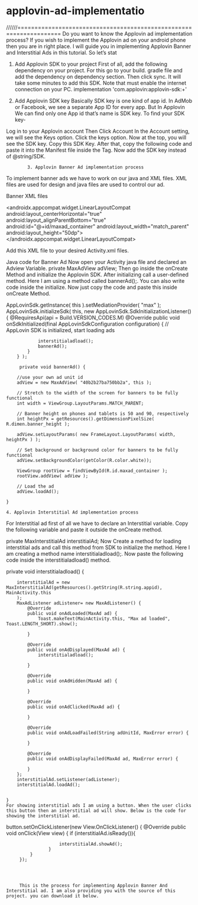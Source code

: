 # applovin-ad-implementatio


//////===================================================================
Do you want to know the Applovin ad implementation process? If you wish to implement the Applovin ad on your android phone then you are in right place. I will guide you in implementing Applovin Banner and Interstitial Ads in this tutorial. So let’s stat
1. Add Applovin SDK to your project
First of all, add the following dependency on your project. For this go to your build. gradle file and add the dependency on dependency section. Then click sync. It will take some minutes to add this SDK. Note that must enable the internet connection on your PC.
implementation 'com.applovin:applovin-sdk:+'

2. Add Applovin SDK key
Basically SDK key is one kind of app id. In AdMob or Facebook, we see a separate App ID for every app. But In Applovin We can find only one App id that’s name is SDK key. To find your SDK key-

Log in to your Applovin account Then Click Account
In the Account setting, we will see the Keys option. Click the keys option.
Now at the top, you will see the SDK key. Copy this SDK Key.
After that, copy the following code and paste it into the Manifest file inside the <Application> Tag. Now add the SDK key instead of @string/SDK.

  <meta-data android:name="applovin.sdk.key"
            android:value="@string/sdk"/>
            
            
            3. Applovin Banner Ad implementation process
To implement banner ads we have to work on our java and XML files. XML files are used for design and java files are used to control our ad.

Banner XML files
  
  
   <androidx.appcompat.widget.LinearLayoutCompat
        android:layout_centerHorizontal="true"
        android:layout_alignParentBottom="true"
        android:id="@+id/maxad_container"
        android:layout_width="match_parent"
        android:layout_height="50dp">
    </androidx.appcompat.widget.LinearLayoutCompat>
  
  
Add this XML file to your desired Activity.xml files.


Java code for Banner Ad
Now open your Activity java file and declared an Adview Variable.
private MaxAdView adView;
Then go inside the onCreate Method and initialize the Applovin SDK. After initializing call a user-defined method. Here I am using a method called bannerAd();. You can also write code inside the initialize. Now just copy the code and paste this inside onCreate Method.

 AppLovinSdk.getInstance( this ).setMediationProvider( "max" );
        AppLovinSdk.initializeSdk( this, new AppLovinSdk.SdkInitializationListener() {
            @RequiresApi(api = Build.VERSION_CODES.M)
            @Override
            public void onSdkInitialized(final AppLovinSdkConfiguration configuration)
            {
                // AppLovin SDK is initialized, start loading ads

                interstitialadload();
                bannerAd();
            }
        } );
        
         private void bannerAd() {

        //use your own ad unit id
        adView = new MaxAdView( "40b2b27ba750bb2a", this );

        // Stretch to the width of the screen for banners to be fully functional
        int width = ViewGroup.LayoutParams.MATCH_PARENT;

        // Banner height on phones and tablets is 50 and 90, respectively
        int heightPx = getResources().getDimensionPixelSize( R.dimen.banner_height );

        adView.setLayoutParams( new FrameLayout.LayoutParams( width, heightPx ) );

        // Set background or background color for banners to be fully functional
        adView.setBackgroundColor(getColor(R.color.white));

        ViewGroup rootView = findViewById(R.id.maxad_container );
        rootView.addView( adView );

        // Load the ad
        adView.loadAd();

    }
    
    4. Applovin Interstitial Ad implementation process
For Interstitial ad first of all we have to declare an Interstitial variable. Copy the following variable and paste it outside the onCreate method.

private MaxInterstitialAd interstitialAd;
Now Create a method for loading interstitial ads and call this method from SDK to initialize the method. Here I am creating a method name interstitialadload();. Now paste the following code inside the interstitialadload() method.

 private void interstitialadload() {

        interstitialAd = new MaxInterstitialAd(getResources().getString(R.string.appid), MainActivity.this
        );
        MaxAdListener adListener= new MaxAdListener() {
            @Override
            public void onAdLoaded(MaxAd ad) {
                Toast.makeText(MainActivity.this, "Max ad loaded", Toast.LENGTH_SHORT).show();

            }

            @Override
            public void onAdDisplayed(MaxAd ad) {
                interstitialadload();

            }

            @Override
            public void onAdHidden(MaxAd ad) {

            }

            @Override
            public void onAdClicked(MaxAd ad) {

            }

            @Override
            public void onAdLoadFailed(String adUnitId, MaxError error) {

            }

            @Override
            public void onAdDisplayFailed(MaxAd ad, MaxError error) {

            }
        };
        interstitialAd.setListener(adListener);
        interstitialAd.loadAd();


    }
    For showing interstitial ads I am using a button. When the user clicks this button then an interstitial ad will show. Below is the code for showing the interstitial ad.

 button.setOnClickListener(new View.OnClickListener() {
             @Override
             public void onClick(View view) {
                    if (interstitialAd.isReady()){


                        interstitialAd.showAd();
                    }
             }
         });
         
         
         
         
         This is the process for implementing Applovin Banner And Interstitial ad. I am also providing you with the source of this project. you can download it below.
         
         
         
         
         
         



